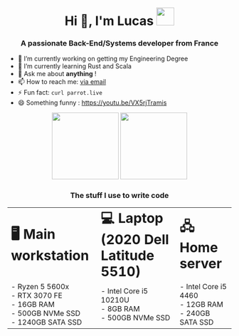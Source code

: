 <h1 align="center">Hi 👋, I'm Lucas <img height="40" src="https://c.tenor.com/rLOjyzhrq2cAAAAi/parrot-dancing-parrot.gif"></h1>
<h3 align="center">A passionate Back-End/Systems developer from France</h3>


- 🔭 I’m currently working on getting my Engineering Degree
- 🌱 I’m currently learning Rust and Scala
- 💬 Ask me about <b>anything</b> !
- 📫 How to reach me: <a href="mailto:draescherl@cy-tech.fr">via email</a>
- ⚡ Fun fact: `curl parrot.live`
- 😄 Something funny : https://youtu.be/VX5rjTramis


<p align= "center">
  <img height= "150" src="https://github-readme-stats.vercel.app/api?username=draescherl&theme=vue-dark&show_icons=true&hide_rank=true&count_private=true" />
  <img height= "150" src="https://github-readme-stats.vercel.app/api/top-langs/?username=draescherl&theme=vue-dark&layout=compact&langs_count=10" />
</p>


<h3 align="center">The stuff I use to write code</h3>

<table border="0" align="center">
  <tr>
    <td><b style="font-size:30px">🖥️ Main workstation</b></td>
    <td><b style="font-size:30px">💻 Laptop (2020 Dell Latitude 5510)</b></td>
    <td><b style="font-size:30px">🖧 Home server</b></td>
  </tr>
  <tr>
    <td>
      - Ryzen 5 5600x <br>
      - RTX 3070 FE <br>
      - 16GB RAM <br>
      - 500GB NVMe SSD <br>
      - 1240GB SATA SSD <br>
    </td>
    <td>
      - Intel Core i5 10210U <br>
      - 8GB RAM <br>
      - 500GB NVMe SSD <br>
    </td>
    <td>
      - Intel Core i5 4460 <br>
      - 12GB RAM <br>
      - 240GB SATA SSD <br>
    </td>
  </tr>
</table>
